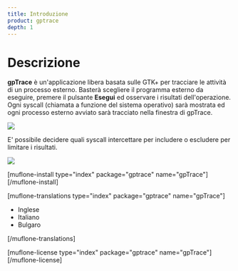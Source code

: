 ```yaml
---
title: Introduzione
product: gptrace
depth: 1
---
```


# Descrizione

**gpTrace** è un'applicazione libera basata sulle GTK+ per tracciare le attività di un processo esterno. Basterà scegliere il programma esterno da eseguire, premere il pulsante **Esegui** ed osservare i risultati dell'operazione. Ogni syscall (chiamata a funzione del sistema operativo) sarà mostrata ed ogni processo esterno avviato sarà tracciato nella finestra di gpTrace.

![](/resources/gptrace/archive/latest/italian/main.png?classes=center)

E' possibile decidere quali syscall intercettare per includere o escludere per limitare i risultati.

![](/resources/gptrace/archive/latest/italian/expanded.png?classes=center)

[muflone-install type="index" package="gptrace" name="gpTrace"][/muflone-install]

[muflone-translations type="index" package="gptrace" name="gpTrace"]
* Inglese
* Italiano
* Bulgaro

[/muflone-translations]

[muflone-license type="index" package="gptrace" name="gpTrace"][/muflone-license]
